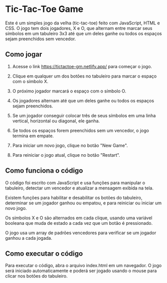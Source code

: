 # Tic-Tac-Toe Game
Este é um simples jogo da velha (tic-tac-toe) feito com JavaScript, HTML e CSS. O jogo tem dois jogadores, X e O, que alternam entre marcar seus símbolos em um tabuleiro 3x3 até que um deles ganhe ou todos os espaços sejam preenchidos sem vencedor.

## Como jogar

1. Acesse o link https://tictactoe-gm.netlify.app/ para começar o jogo.

2. Clique em qualquer um dos botões no tabuleiro para marcar o espaço com o símbolo X.

3. O próximo jogador marcará o espaço com o símbolo O.

4. Os jogadores alternam até que um deles ganhe ou todos os espaços sejam preenchidos.

5. Se um jogador conseguir colocar três de seus símbolos em uma linha vertical, horizontal ou diagonal, ele ganha.

6. Se todos os espaços forem preenchidos sem um vencedor, o jogo termina em empate.

7. Para iniciar um novo jogo, clique no botão "New Game".

8. Para reiniciar o jogo atual, clique no botão "Restart".

## Como funciona o código

O código foi escrito com JavaScript e usa funções para manipular o tabuleiro, detectar um vencedor e atualizar a mensagem exibida na tela.

Existem funções para habilitar e desabilitar os botões do tabuleiro, determinar se um jogador ganhou ou empatou, e para reiniciar ou iniciar um novo jogo.

Os símbolos X e O são alternados em cada clique, usando uma variável booleana que muda de estado a cada vez que um botão é pressionado.

O jogo usa um array de padrões vencedores para verificar se um jogador ganhou a cada jogada.

## Como executar o código

Para executar o código, abra o arquivo index.html em um navegador. O jogo será iniciado automaticamente e poderá ser jogado usando o mouse para clicar nos botões do tabuleiro.
